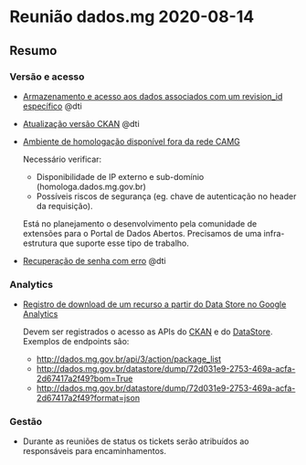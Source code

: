 # Reunião dados.mg 2020-08-14

## Resumo

### Versão e acesso

* [Armazenamento e acesso aos dados associados com um revision_id específico](https://github.com/dados-mg/issues/issues/26) @dti

* [Atualização versão CKAN](https://github.com/dados-mg/issues/issues/27) @dti

* [Ambiente de homologação disponível fora da rede CAMG](https://github.com/dados-mg/issues/issues/23)

    Necessário verificar:

    - Disponibilidade de IP externo e sub-domínio (homologa.dados.mg.gov.br)
    - Possíveis riscos de segurança (eg. chave de autenticação no header da requisição).

    Está no planejamento o desenvolvimento pela comunidade de extensões para o Portal de Dados Abertos. Precisamos de uma infra-estrutura que suporte esse tipo de trabalho.

* [Recuperação de senha com erro](https://github.com/dados-mg/issues/issues/29) @dti

### Analytics

* [Registro de download de um recurso a partir do Data Store no Google Analytics](https://github.com/dados-mg/issues/issues/21)

    Devem ser registrados o acesso as APIs do [CKAN](https://docs.ckan.org/en/2.8/api/index.html) e do [DataStore](https://docs.ckan.org/en/2.8/maintaining/datastore.html#the-datastore-api). Exemplos de endpoints são:

     - http://dados.mg.gov.br/api/3/action/package_list
     - http://dados.mg.gov.br/datastore/dump/72d031e9-2753-469a-acfa-2d67417a2f49?bom=True
     - http://dados.mg.gov.br/datastore/dump/72d031e9-2753-469a-acfa-2d67417a2f49?format=json

### Gestão

* Durante as reuniões de status os tickets serão atribuídos ao responsáveis para encaminhamentos.